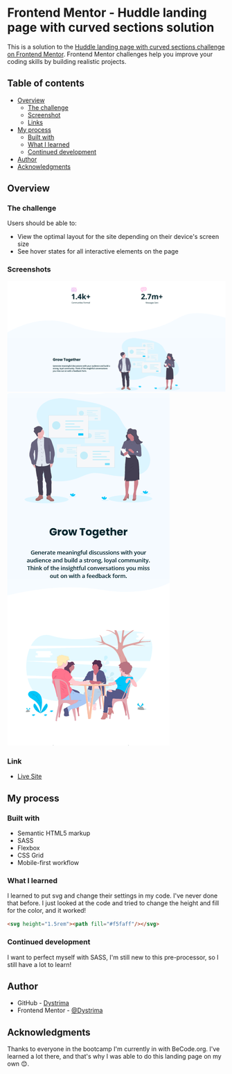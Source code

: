 # Frontend Mentor - Huddle landing page with curved sections solution

This is a solution to the [Huddle landing page with curved sections challenge on Frontend Mentor](https://www.frontendmentor.io/challenges/huddle-landing-page-with-curved-sections-5ca5ecd01e82137ec91a50f2). Frontend Mentor challenges help you improve your coding skills by building realistic projects. 

## Table of contents

- [Overview](#overview)
  - [The challenge](#the-challenge)
  - [Screenshot](#screenshot)
  - [Links](#links)
- [My process](#my-process)
  - [Built with](#built-with)
  - [What I learned](#what-i-learned)
  - [Continued development](#continued-development)
- [Author](#author)
- [Acknowledgments](#acknowledgments)

## Overview

### The challenge

Users should be able to:

- View the optimal layout for the site depending on their device's screen size
- See hover states for all interactive elements on the page

### Screenshots

![desktop](/screenshots/02.png)
![mobile](/screenshots/03.png)

### Link

- [Live Site](https://dystrima.github.io/Huddle/)

## My process

### Built with

- Semantic HTML5 markup
- SASS
- Flexbox
- CSS Grid
- Mobile-first workflow


### What I learned

I learned to put svg and change their settings in my code. I've never done that before. I just looked at the code and tried to change the height and fill for the color, and it worked!

```html
<svg height="1.5rem"><path fill="#f5faff"/></svg>
```

### Continued development

I want to perfect myself with SASS, I'm still new to this pre-processor, so I still have a lot to learn!

## Author

- GitHub - [Dystrima](https://github.com/Dystrima)
- Frontend Mentor - [@Dystrima](https://www.frontendmentor.io/profile/Dystrima)


## Acknowledgments

Thanks to everyone in the bootcamp I'm currently in with BeCode.org. I've learned a lot there, and that's why I was able to do this landing page on my own 😊.